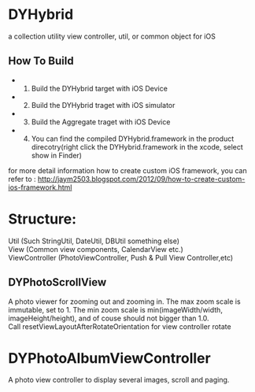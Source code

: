DYHybrid
========

a collection utility view controller, util, or common object for iOS

How To Build
------------

- 1. Build the DYHybrid target with iOS Device
- 2. Build the DYHybrid traget with iOS simulator
- 3. Build the Aggregate traget with iOS Device
- 4. You can find the compiled DYHybrid.framework in the product direcotry(right click the DYHybrid.framework in the xcode, select show in Finder)

for more detail information how to create custom iOS framework, you can refer to : http://jaym2503.blogspot.com/2012/09/how-to-create-custom-ios-framework.html


Structure:
===========
  Util (Such StringUtil, DateUtil, DBUtil something else) <br/>
  View (Common view components, CalendarView etc.) <br/>
  ViewController (PhotoViewController, Push & Pull View Controller,etc)<br/>

DYPhotoScrollView
----------------
A photo viewer for zooming out and zooming in. The max zoom scale is immutable, set to 1. The min zoom scale is min(imageWidth/width, imageHeight/height), and of couse should not bigger than 1.0.
<br/>
Call resetViewLayoutAfterRotateOrientation for view controller rotate

DYPhotoAlbumViewController
==========================
A photo view controller to display several images, scroll and paging.
